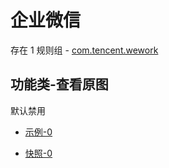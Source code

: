 # 企业微信

存在 1 规则组 - [com.tencent.wework](/src/apps/com.tencent.wework.ts)

## 功能类-查看原图

默认禁用

- [示例-0](https://m.gkd.li/110102406/23afd49e-ceaf-481d-b59f-02427bcaaac5)

- [快照-0](https://i.gkd.li/i/14801540)
